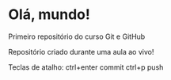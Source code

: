 # Olá, mundo!
 Primeiro repositório do curso Git e GitHub

 Repositório criado durante uma aula ao vivo!

Teclas de atalho:
ctrl+enter commit
ctrl+p push 
